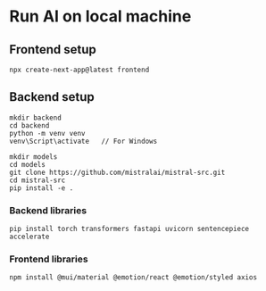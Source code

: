 # Run AI on local machine


## Frontend setup
`npx create-next-app@latest frontend`

## Backend setup
```
mkdir backend
cd backend
python -m venv venv
venv\Script\activate   // For Windows
```

```
mkdir models
cd models
git clone https://github.com/mistralai/mistral-src.git
cd mistral-src
pip install -e .
```

### Backend libraries
`pip install torch transformers fastapi uvicorn sentencepiece accelerate`

### Frontend libraries
`npm install @mui/material @emotion/react @emotion/styled axios`



